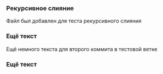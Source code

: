 ### Рекурсивное слияние

Файл был добавлен для теста рекурсивного слияния

### Ещё текст

Ещё немного текста для второго коммита в тестовой ветке

### Ещё текст
